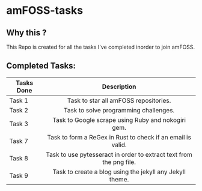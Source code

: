 # amFOSS-tasks
## Why this ?
This Repo is created for all the tasks I've completed inorder to join amFOSS.

## Completed Tasks:
| Tasks Done    | Description                                                         |
| ------------- |:-----------------------------------------------------------:        |
| Task 1        | Task to star all amFOSS repositories.                               |
| Task 2        | Task to solve programming challenges.                               |
| Task 3        | Task to Google scrape using Ruby and nokogiri gem.                  |
| Task 7        | Task to form a ReGex in Rust to check if an email is valid.         | 
| Task 8        | Task to use pytesseract in order to extract text from the png file. |
| Task 9        | Task to create a blog using the jekyll any Jekyll theme.            |


